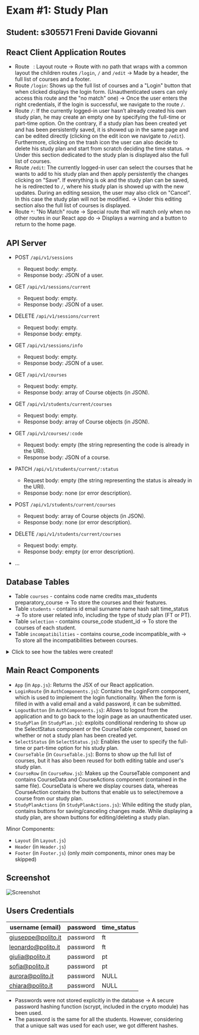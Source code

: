 # Exam #1: Study Plan
## Student: s305571 Freni Davide Giovanni 

## React Client Application Routes

- Route ` `: Layout route &rarr; Route with no path that wraps with a common layout the children routes `/login`, `/` and `/edit` &rarr; Made by a header, the full list of courses and a footer.
- Route `/login`: Shows up the full list of courses and a "Login" button that when clicked displays the login form. (Unauthenticated users can only access this route and the "no match" one) &rarr; Once the user enters the right credentials, if the login is successful, we navigate to the route `/`. 
- Route `/`: If the currently logged-in user hasn’t already created his own study plan, he may create an empty one by specifying the full-time or
part-time option. On the contrary, if a study plan has been created yet and has been persistently saved, it is showed up in the same page and can be edited directly (clicking on the edit icon we navigate to `/edit`). Furthermore, clicking on the trash icon the user can also decide to delete his study plan and start from scratch deciding the time status. &rarr; Under this section dedicated to the study plan is displayed also the full list of courses.
- Route `/edit`: The currently logged-in user can select the courses that he wants to add to his study plan and then apply persistently the changes clicking on "Save". If everything is ok and the study plan can be saved, he is redirected to `/`, where his study plan is showed up with the new updates. During an editing session, the user may also click on "Cancel". In this case the study plan will not be modified. &rarr; Under this editing section also the full list of courses is displayed.
- Route `*`: "No Match" route &rarr; Special route that will match only when no other routes in our React app do &rarr; Displays a warning and a button to return to the home page.

## API Server

- POST `/api/v1/sessions`
  - Request body: empty.
  - Response body: JSON of a user.
- GET `/api/v1/sessions/current`
  - Request body: empty.
  - Response body: JSON of a user.
- DELETE `/api/v1/sessions/current`
  - Request body: empty.
  - Response body: empty.
- GET `/api/v1/sessions/info`
  - Request body: empty.
  - Response body: JSON of a user.
 
- GET `/api/v1/courses`
  - Request body: empty.
  - Response body: array of Course objects (in JSON).
- GET `/api/v1/students/current/courses`
  - Request body: empty.
  - Response body: array of Course objects (in JSON).
- GET `/api/v1/courses/:code`
  - Request body: empty (the string representing the code is already in the URI).
  - Response body: JSON of a course.
- PATCH `/api/v1/students/current/:status`
  - Request body: empty (the string representing the status is already in the URI).
  - Response body: none (or error description).
- POST `/api/v1/students/current/courses`
  - Request body: array of Course objects (in JSON).
  - Response body: none (or error description).
- DELETE `/api/v1/students/current/courses`
  - Request body: empty.
  - Response body: empty (or error description).
- ...

## Database Tables

- Table `courses` - contains code name credits max_students preparatory_course &rarr; To store the courses and their features. 
- Table `students` - contains id email surname name hash salt time_status &rarr; To store user related info, including the type of study plan (FT or PT).
- Table `selection` - contains course_code student_id &rarr; To store the courses of each student.
- Table `incompatibilities` - contains course_code incompatible_with &rarr; To store all the incompatibilities between courses.


<details>
  <summary>Click to see how the tables were created!</summary>
  
  <br/>
  
    CREATE TABLE IF NOT EXISTS "courses" (
      "code" TEXT PRIMARY KEY NOT NULL,
      "name" TEXT UNIQUE NOT NULL,
      "credits" INTEGER NOT NULL,
      "max_students" INTEGER,
      "preparatory_course" TEXT,
      FOREIGN KEY (preparatory_course) REFERENCES courses(code)	
      CHECK(
          typeof("code") = "text" AND
          length("code") = 7
      ) );

    CREATE TABLE IF NOT EXISTS "students" (
      "id" INTEGER PRIMARY KEY AUTOINCREMENT NOT NULL,
      "email" TEXT UNIQUE NOT NULL,
      "surname" TEXT NOT NULL,
      "name" TEXT NOT NULL,
      "hash" TEXT NOT NULL,
      "salt" TEXT UNIQUE NOT NULL,       
      "time_status" TEXT );

    CREATE TABLE IF NOT EXISTS "selection" (
      "course_code" TEXT NOT NULL,
      "student_id" INTEGER NOT NULL,
      PRIMARY KEY (course_code, student_id),
      FOREIGN KEY (course_code) REFERENCES courses(code),	
      FOREIGN KEY (student_id) REFERENCES students(id) );

    CREATE TABLE IF NOT EXISTS "incompatibilities" (
      "course_code" TEXT NOT NULL,
      "incompatible_with" TEXT NOT NULL,
      PRIMARY KEY (course_code, incompatible_with),
      FOREIGN KEY (course_code) REFERENCES courses(code),	
      FOREIGN KEY (incompatible_with) REFERENCES courses(code) );

</details>

## Main React Components

- `App` (in `App.js`): Returns the JSX of our React application.
- `LoginRoute` (in `AuthComponents.js`): Contains the LoginForm component, which is used to implement the login functionality. When the form is filled in with a 
valid email and a valid password, it can be submitted. 
- `LogoutButton` (in `AuthComponents.js`): Allows to logout from the application and to go back to the login page as an unauthenticated user.
- `StudyPlan` (in `StudyPlan.js`): exploits conditional rendering to show up the SelectStatus component or the CourseTable component, based on whether or not a study plan has been created yet.
- `SelectStatus` (in `SelectStatus.js`): Enables the user to specify the full-time or part-time option for his study plan.
- `CourseTable` (in `CourseTable.js`): Borns to show up the full list of courses, but it has also been reused for both editing table and user's study plan. 
- `CourseRow` (in `CourseRow.js`): Makes up the CourseTable component and contains CourseData and CourseActions component (contained in the same file). 
CourseData is where we display courses data, whereas CourseAction contains the buttons that enable us to select/remove a course from our study plan. 
- `StudyPlanActions` (in `StudyPlanActions.js`): While editing the study plan, contains buttons for saving/canceling changes made. While displaying a study plan, are shown buttons for editing/deleting a study plan.

Minor Components:
- `Layout` (in `Layout.js`)
- `Header` (in `Header.js`)
- `Footer` (in `Footer.js`)
(only _main_ components, minor ones may be skipped)

## Screenshot

![Screenshot](../main/screenshot.jpg)
 <br/>
## Users Credentials

| username (email) | password | time_status |
|------------------|----------|-------------|
| giuseppe@polito.it | password | ft |
| leonardo@polito.it | password | ft |
| giulia@polito.it | password | pt |
| sofia@polito.it | password | pt |
| aurora@polito.it | password | NULL |
| chiara@polito.it | password | NULL |

  * Passwords were not stored explicitly in the database -> A secure password hashing function (scrypt, included in the crypto module) has been used.
  * The password is the same for all the students.
However, considering that a unique salt was used for each user, we got different hashes.

